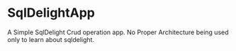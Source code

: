 # SqlDelightApp
A Simple SqlDelight Crud operation app. No Proper Architecture being used only to learn about sqldelight.
